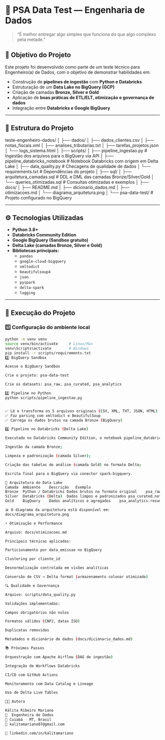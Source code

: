 # 🧠 PSA Data Test — Engenharia de Dados  

> “É melhor entregar algo simples que funciona do que algo complexo pela metade.”  

## 🎯 Objetivo do Projeto  
Este projeto foi desenvolvido como parte de um teste técnico para Engenheiro(a) de Dados, com o objetivo de demonstrar habilidades em:

- Construção de **pipelines de ingestão** com **Python e Databricks**  
- Estruturação de um **Data Lake no BigQuery (GCP)**  
- Criação de camadas **Bronze, Silver e Gold**  
- Aplicação de **boas práticas de ETL/ELT, otimização e governança de dados**  
- Integração entre **Databricks e Google BigQuery**  

---

## 📁 Estrutura do Projeto  

teste-engenheiro-dados/
│
├── dados/
│ ├── dados_clientes.csv
│ ├── notas_fiscais.xml
│ ├── analises_tributarias.txt
│ ├── tarefas_projetos.json
│ └── logs_sistema.html
│
├── scripts/
│ ├── pipeline_ingestao.py # Ingestão dos arquivos para o BigQuery via API
│ ├── pipeline_databricks_notebook # Notebook Databricks com origem em Delta Lake
│ ├── data_quality.py # Checagens de qualidade de dados
│ └── requirements.txt # Dependências do projeto
│
├── sql/
│ ├── arquitetura_camadas.sql # DDL e DML das camadas Bronze/Silver/Gold
│ └── queries_otimizadas.sql # Consultas otimizadas e exemplos
│
├── docs/
│ ├── README.md
│ ├── dicionario_dados.md
│ ├── otimizacoes.md
│ └── diagrama_arquitetura.png
│
└── psa-data-test/ # Projeto configurado no BigQuery


---

## ⚙️ Tecnologias Utilizadas  

- **Python 3.8+**  
- **Databricks Community Edition**  
- **Google BigQuery (Sandbox gratuito)**  
- **Delta Lake (camadas Bronze, Silver e Gold)**  
- **Bibliotecas principais:**  
  - `pandas`  
  - `google-cloud-bigquery`  
  - `xmltodict`  
  - `beautifulsoup4`  
  - `json`  
  - `pyspark`  
  - `delta-spark`  
  - `logging`  

---

## 🚀 Execução do Projeto  

### 1️⃣ Configuração do ambiente local  
```bash
python -m venv venv
source venv/bin/activate     # Linux/Mac
venv\Scripts\activate        # Windows
pip install -r scripts/requirements.txt
2️⃣ BigQuery Sandbox

Acesse o BigQuery Sandbox

Crie o projeto: psa-data-test

Crie os datasets: psa_raw, psa_curated, psa_analytics

3️⃣ Pipeline no Python
python scripts/pipeline_ingestao.py


✅ Lê e transforma os 5 arquivos originais (CSV, XML, TXT, JSON, HTML)
✅ Faz parsing com xmltodict e BeautifulSoup
✅ Carrega os dados brutos na camada Bronze (BigQuery)

4️⃣ Pipeline no Databricks (Delta Lake)

Executado no Databricks Community Edition, o notebook pipeline_databricks_notebook realiza:

Ingestão da camada Bronze;

Limpeza e padronização (camada Silver);

Criação das tabelas de análise (camada Gold) no formato Delta;

Escrita final para o BigQuery via conector spark-bigquery.

🧱 Arquitetura do Data Lake
Camada	Ambiente	Descrição	Exemplo
Bronze	Python / Databricks	Dados brutos no formato original	psa_raw.clientes
Silver	Databricks (Delta)	Dados limpos e padronizados	psa_curated.notas_fiscais
Gold	BigQuery	Dados analíticos e agregados	psa_analytics.resumo_clientes_tributos

📊 O diagrama da arquitetura está disponível em:
docs/diagrama_arquitetura.png

⚡ Otimização e Performance

Arquivo: docs/otimizacoes.md

Principais técnicas aplicadas:

Particionamento por data_emissao no BigQuery

Clustering por cliente_id

Desnormalização controlada em visões analíticas

Conversão de CSV → Delta format (armazenamento colunar otimizado)

🔍 Qualidade e Governança

Arquivo: scripts/data_quality.py

Validações implementadas:

Campos obrigatórios não nulos

Formatos válidos (CNPJ, datas ISO)

Duplicatas removidas

Metadados e dicionário de dados (docs/dicionario_dados.md)

📚 Próximos Passos

Orquestração com Apache Airflow (DAG de ingestão)

Integração de Workflows Databricks

CI/CD com GitHub Actions

Monitoramento com Data Catalog e Lineage

Uso de Delta Live Tables

👩‍💻 Autora

Kálita Ribeiro Mariano
💼  Engenheira de Dados 
📍 Cuiabá - MT, Brasil
📧 kalitamariano07@gmail.com

🔗 linkedin.com/in/kálitamariano

